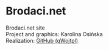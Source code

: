 # Brodaci.net
Brodaci.net site <br>
Project and graphics: Karolina Osińska <br>
Realization: [GitHub (qWojtpl)](https://github.com/qWojtpl)
